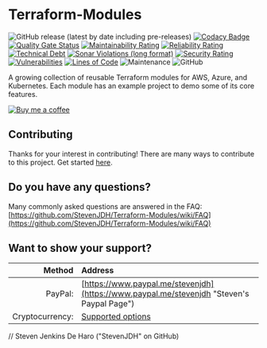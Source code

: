 # Terraform-Modules

![GitHub release (latest by date including pre-releases)](https://img.shields.io/github/v/release/StevenJDH/Terraform-Modules?include_prereleases)
[![Codacy Badge](https://app.codacy.com/project/badge/Grade/ae5bc009341c46dbb6ab3acf87163cbe)](https://app.codacy.com/gh/StevenJDH/Terraform-Modules/dashboard?utm_source=gh&utm_medium=referral&utm_content=&utm_campaign=Badge_grade)
[![Quality Gate Status](https://sonarcloud.io/api/project_badges/measure?project=StevenJDH_Terraform-Modules&metric=alert_status)](https://sonarcloud.io/summary/new_code?id=StevenJDH_Terraform-Modules)
[![Maintainability Rating](https://sonarcloud.io/api/project_badges/measure?project=StevenJDH_Terraform-Modules&metric=sqale_rating)](https://sonarcloud.io/summary/new_code?id=StevenJDH_Terraform-Modules)
[![Reliability Rating](https://sonarcloud.io/api/project_badges/measure?project=StevenJDH_Terraform-Modules&metric=reliability_rating)](https://sonarcloud.io/summary/new_code?id=StevenJDH_Terraform-Modules)
[![Technical Debt](https://sonarcloud.io/api/project_badges/measure?project=StevenJDH_Terraform-Modules&metric=sqale_index)](https://sonarcloud.io/summary/new_code?id=StevenJDH_Terraform-Modules)
[![Sonar Violations (long format)](https://img.shields.io/sonar/violations/StevenJDH_Terraform-Modules?format=long&server=https%3A%2F%2Fsonarcloud.io)](https://sonarcloud.io/dashboard?id=StevenJDH_Terraform-Modules)
[![Security Rating](https://sonarcloud.io/api/project_badges/measure?project=StevenJDH_Terraform-Modules&metric=security_rating)](https://sonarcloud.io/summary/new_code?id=StevenJDH_Terraform-Modules)
[![Vulnerabilities](https://sonarcloud.io/api/project_badges/measure?project=StevenJDH_Terraform-Modules&metric=vulnerabilities)](https://sonarcloud.io/summary/new_code?id=StevenJDH_Terraform-Modules)
[![Lines of Code](https://sonarcloud.io/api/project_badges/measure?project=StevenJDH_Terraform-Modules&metric=ncloc)](https://sonarcloud.io/summary/new_code?id=StevenJDH_Terraform-Modules)
![Maintenance](https://img.shields.io/maintenance/yes/2024)
![GitHub](https://img.shields.io/github/license/StevenJDH/Terraform-Modules)

A growing collection of reusable Terraform modules for AWS, Azure, and Kubernetes. Each module has an example project to demo some of its core features.

[![Buy me a coffee](https://img.shields.io/static/v1?label=Buy%20me%20a&message=coffee&color=important&style=flat&logo=buy-me-a-coffee&logoColor=white)](https://www.buymeacoffee.com/stevenjdh)

## Contributing
Thanks for your interest in contributing! There are many ways to contribute to this project. Get started [here](https://github.com/StevenJDH/.github/blob/main/docs/CONTRIBUTING.md).

## Do you have any questions?
Many commonly asked questions are answered in the FAQ:
[https://github.com/StevenJDH/Terraform-Modules/wiki/FAQ](https://github.com/StevenJDH/Terraform-Modules/wiki/FAQ)

## Want to show your support?

|Method          | Address                                                                                   |
|---------------:|:------------------------------------------------------------------------------------------|
|PayPal:         | [https://www.paypal.me/stevenjdh](https://www.paypal.me/stevenjdh "Steven's Paypal Page") |
|Cryptocurrency: | [Supported options](https://github.com/StevenJDH/StevenJDH/wiki/Donate-Cryptocurrency)    |


// Steven Jenkins De Haro ("StevenJDH" on GitHub)
